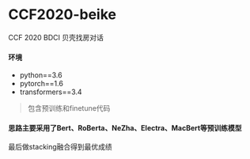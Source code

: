 # CCF2020-beike
CCF 2020 BDCI  贝壳找房对话
#### 环境
* python==3.6
* pytorch==1.6
* transformers==3.4


>包含预训练和finetune代码
#### 思路主要采用了Bert、RoBerta、NeZha、Electra、MacBert等预训练模型
最后做stacking融合得到最优成绩
